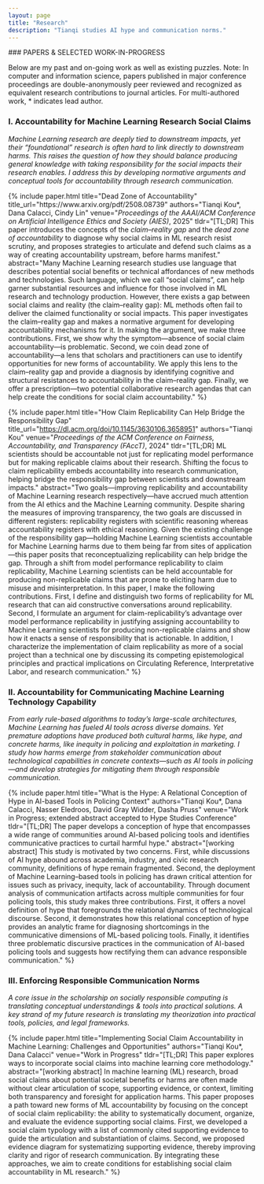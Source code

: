 ```yaml
---
layout: page
title: "Research"
description: "Tianqi studies AI hype and communication norms."
---
```

<div class="research-page" markdown="1">
### PAPERS & SELECTED WORK-IN-PROGRESS
<p class="research-intro">Below are my past and on-going work as well as existing puzzles. Note: In computer and information science, papers published in major conference proceedings are double-anonymously peer reviewed and recognized as equivalent research contributions to journal articles. For multi-authored work, * indicates lead author.</p>

### I. Accountability for Machine Learning Research Social Claims
_Machine Learning research are deeply tied to downstream impacts, yet their “foundational” research is often hard to link directly to downstream harms. This raises the question of how they should balance producing general knowledge with taking responsibility for the social impacts their research enables. I address this by developing normative arguments and conceptual tools for accountability through research communication._

<div class="pubs">
{% include paper.html
  title="Dead Zone of Accountability"
  title_url="https://www.arxiv.org/pdf/2508.08739"
  authors="Tianqi Kou*, Dana Calacci, Cindy Lin"
  venue="<em>Proceedings of the AAAI/ACM Conference on Artificial Intelligence Ethics and Society (AIES)</em>, 2025"
  tldr="[TL;DR] This paper introduces the concepts of the <em>claim–reality gap</em> and the <em>dead zone of accountability</em> to diagnose why social claims in ML research resist scrutiny, and proposes strategies to articulate and defend such claims as a way of creating accountability upstream, before harms manifest."
  abstract="Many Machine Learning research studies use language that describes potential social benefits or technical affordances of new methods and technologies. Such language, which we call “social claims”, can help garner substantial resources and influence for those involved in ML research and technology production. However, there exists a gap between social claims and reality (the claim–reality gap): ML methods often fail to deliver the claimed functionality or social impacts. This paper investigates the claim–reality gap and makes a normative argument for developing accountability mechanisms for it. In making the argument, we make three contributions. First, we show why the symptom—absence of social claim accountability—is problematic. Second, we coin dead zone of accountability—a lens that scholars and practitioners can use to identify opportunities for new forms of accountability. We apply this lens to the claim–reality gap and provide a diagnosis by identifying cognitive and structural resistances to accountability in the claim–reality gap. Finally, we offer a prescription—two potential collaborative research agendas that can help create the conditions for social claim accountability."
%}

{% include paper.html
  title="How Claim Replicability Can Help Bridge the Responsibility Gap"
  title_url="https://dl.acm.org/doi/10.1145/3630106.3658951"
  authors="Tianqi Kou"
  venue="<em>Proceedings of the ACM Conference on Fairness, Accountability, and Transparency (FAccT)</em>, 2024"
  tldr="[TL;DR] ML scientists should be accountable not just for replicating model performance but for making replicable claims about their research. Shifting the focus to claim replicability embeds accountability into research communication, helping bridge the responsibility gap between scientists and downstream impacts."
  abstract="Two goals—improving replicability and accountability of Machine Learning research respectively—have accrued much attention from the AI ethics and the Machine Learning community. Despite sharing the measures of improving transparency, the two goals are discussed in different registers: replicability registers with scientific reasoning whereas accountability registers with ethical reasoning. Given the existing challenge of the responsibility gap—holding Machine Learning scientists accountable for Machine Learning harms due to them being far from sites of application—this paper posits that reconceptualizing replicability can help bridge the gap. Through a shift from model performance replicability to claim replicability, Machine Learning scientists can be held accountable for producing non-replicable claims that are prone to eliciting harm due to misuse and misinterpretation. In this paper, I make the following contributions. First, I define and distinguish two forms of replicability for ML research that can aid constructive conversations around replicability. Second, I formulate an argument for claim-replicability’s advantage over model performance replicability in justifying assigning accountability to Machine Learning scientists for producing non-replicable claims and show how it enacts a sense of responsibility that is actionable. In addition, I characterize the implementation of claim replicability as more of a social project than a technical one by discussing its competing epistemological principles and practical implications on Circulating Reference, Interpretative Labor, and research communication."
%}
</div>

### II. Accountability for Communicating Machine Learning Technology Capability
_From early rule-based algorithms to today’s large-scale architectures, Machine Learning has fueled AI tools across diverse domains. Yet premature adoptions have produced both cultural harms, like hype, and concrete harms, like inequity in policing and exploitation in marketing. I study how harms emerge from stakeholder communication about technological capabilities in concrete contexts—such as AI tools in policing—and develop strategies for mitigating them through responsible communication._


<div class="pubs">
{% include paper.html
  title="What is the Hype: A Relational Conception of Hype in AI-based Tools in Policing Context"
  authors="Tianqi Kou*, Dana Calacci, Nasser Eledroos, David Gray Widder, Dasha Pruss"
  venue="Work in Progress; extended abstract accepted to Hype Studies Conference"
  tldr="[TL;DR] The paper develops a conception of hype that encompasses a wide range of communities around AI-based policing tools and identifies communicative practices to curtail harmful hype."
  abstract="[working abstract] This study is motivated by two concerns. First, while discussions of AI hype abound across academia, industry, and civic research community, definitions of hype remain fragmented. Second, the deployment of Machine Learning–based tools in policing has drawn critical attention for issues such as privacy, inequity, lack of accountability. Through document analysis of communication artifacts across multiple communities for four policing tools, this study makes three contributions. First, it offers a novel definition of hype that foregrounds the relational dynamics of technological discourse. Second, it demonstrates how this relational conception of hype provides an analytic frame for diagnosing shortcomings in the communicative dimensions of ML-based policing tools. Finally, it identifies three problematic discursive practices in the communication of AI-based policing tools and suggests how rectifying them can advance responsible communication."
%}
</div>

### III. Enforcing Responsible Communication Norms
_A core issue in the scholarship on socially responsible computing is translating conceptual understandings & tools into practical solutions. A key strand of my future research is translating my theorization into practical tools, policies, and legal frameworks._


<div class="pubs">
  {% include paper.html
  title="Implementing Social Claim Accountability in Machine Learning: Challenges and Opportunities"
  authors="Tianqi Kou*, Dana Calacci"
  venue="Work in Progress"
  tldr="[TL;DR] This paper explores ways to incorporate social claims into machine learning core methodology."
  abstract="[working abstract] In machine learning (ML) research, broad social claims about potential societal benefits or harms are often made without clear articulation of scope, supporting evidence, or context, limiting both transparency and foresight for application harms. This paper proposes a path toward new forms of ML accountability by focusing on the concept of social claim replicability: the ability to systematically document, organize, and evaluate the evidence supporting social claims. First, we developed a social claim typology with a list of commonly cited supporting evidence to guide the articulation and substantiation of claims. Second, we proposed evidence diagram for systematizing supporting evidence, thereby improving clarity and rigor of research communication. By integrating these approaches, we aim to create conditions for establishing social claim accountability in ML research."
%}
</div>

</div>
